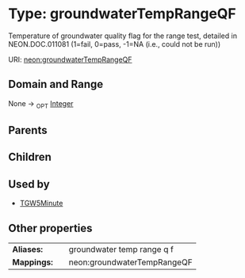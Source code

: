 
# Type: groundwaterTempRangeQF


Temperature of groundwater quality flag for the range test, detailed in NEON.DOC.011081 (1=fail, 0=pass, -1=NA (i.e., could not be run))

URI: [neon:groundwaterTempRangeQF](https://data.neonscience.org/groundwaterTempRangeQF)


## Domain and Range

None ->  <sub>OPT</sub> [Integer](types/Integer.md)

## Parents


## Children


## Used by

 * [TGW5Minute](TGW5Minute.md)

## Other properties

|  |  |  |
| --- | --- | --- |
| **Aliases:** | | groundwater temp range q f |
| **Mappings:** | | neon:groundwaterTempRangeQF |

